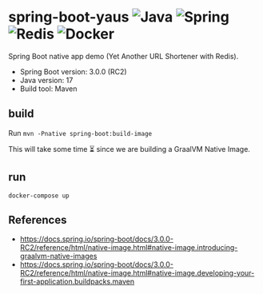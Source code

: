 # spring-boot-yaus ![Java](https://img.shields.io/badge/Java-ED8B00?style=for-the-badge&logo=java&logoColor=white) ![Spring](https://img.shields.io/badge/spring-%236DB33F.svg?style=for-the-badge&logo=spring&logoColor=white) ![Redis](https://img.shields.io/badge/redis-%23DD0031.svg?style=for-the-badge&logo=redis&logoColor=white) ![Docker](https://img.shields.io/badge/docker-%230db7ed.svg?style=for-the-badge&logo=docker&logoColor=white)
Spring Boot native app demo (Yet Another URL Shortener with Redis).

- Spring Boot version: 3.0.0 (RC2)
- Java version: 17
- Build tool: Maven


## build
Run `mvn -Pnative spring-boot:build-image`

This will take some time :hourglass_flowing_sand: since we are building a GraalVM Native Image.

## run
`docker-compose up`

## References
- https://docs.spring.io/spring-boot/docs/3.0.0-RC2/reference/html/native-image.html#native-image.introducing-graalvm-native-images
- https://docs.spring.io/spring-boot/docs/3.0.0-RC2/reference/html/native-image.html#native-image.developing-your-first-application.buildpacks.maven
